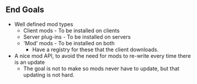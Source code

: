 ## End Goals
 - Well defined mod types
   - Client mods - To be installed on clients
   - Server plug-ins - To be installed on servers
   - 'Mod' mods - To be installed on both
     - Have a registry for these that the client downloads.
 - A nice mod API, to avoid the need for mods to re-write every time there is an update
   - The goal is not to make so mods never have to update, but that updating is not hard.